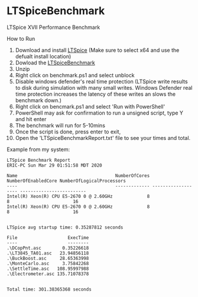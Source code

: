 # LTSpiceBenchmark
LTSpice XVII Performance Benchmark

How to Run
1. Download and install [LTSpice](https://www.analog.com/en/design-center/design-tools-and-calculators/ltspice-simulator.html) (Make sure to select x64 and use the defualt install location)
2. Dowload the [LTSpiceBenchmark](https://github.com/ericsims/LTSpiceBenchmark/archive/master.zip)
3. Unzip
4. Right click on benchmark.ps1 and select unblock
5. Disable windows defender's real time protection (LTSpice write results to disk during simulation with many small writes. Windows Defender real time protection increases the latency of these writes an slows the benchmark down.)
6. Right click on bencmark.ps1 and select 'Run with PowerShell'
7. PowerShell may ask for confirmation to run a unsigned script, type Y and hit enter
8. The benchmark will run for 5-10mins
9. Once the script is done, press enter to exit,
10. Open the 'LTSpiceBenchmarkReport.txt' file to see your times and total.

Example from my system:
```
LTSpice Benchmark Report
ERIC-PC Sun Mar 29 01:51:58 MDT 2020

Name                                     NumberOfCores NumberOfEnabledCore NumberOfLogicalProcessors
----                                     ------------- ------------------- -------------------------
Intel(R) Xeon(R) CPU E5-2670 0 @ 2.60GHz             8                   8                        16
Intel(R) Xeon(R) CPU E5-2670 0 @ 2.60GHz             8                   8                        16


LTSpice avg startup time: 0.35287812 seconds

File                   ExecTime
----                   --------
.\DCopPnt.asc        0.35226618
.\LT3845_TA01.asc   23.94856118
.\BuckBoost.asc     28.65363998
.\MonteCarlo.asc     3.75842268
.\SettleTime.asc   108.95997988
.\Electrometer.asc 135.71078378


Total time: 301.38365368 seconds
```
